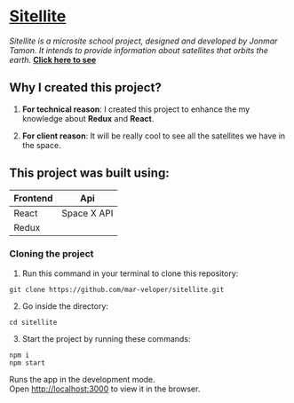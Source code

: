 # [Sitellite](https://5fb6ab0a445dd200083259ed--pedantic-jang-ed7679.netlify.app/)

_Sitellite is a microsite school project, designed and developed by Jonmar Tamon. It intends to provide information about satellites that orbits the earth._
**[Click here to see](https://5fb6ab0a445dd200083259ed--pedantic-jang-ed7679.netlify.app/)**

## Why I created this project?

1. **For technical reason**:
I created this project to enhance the my knowledge about **Redux** and **React**.

2. **For client reason**: 
It will be really cool to see all the satellites we have in the space.

## This project was built using: 
Frontend | Api | 
------------ | ------------- 
React | Space X API 
Redux |

### Cloning the project

1. Run this command in your terminal to clone this repository:

```
git clone https://github.com/mar-veloper/sitellite.git
```

2. Go inside the directory: 

```
cd sitellite
```

3. Start the project by running these commands:

```
npm i
npm start
```

Runs the app in the development mode.\
Open [http://localhost:3000](http://localhost:3000) to view it in the browser.
